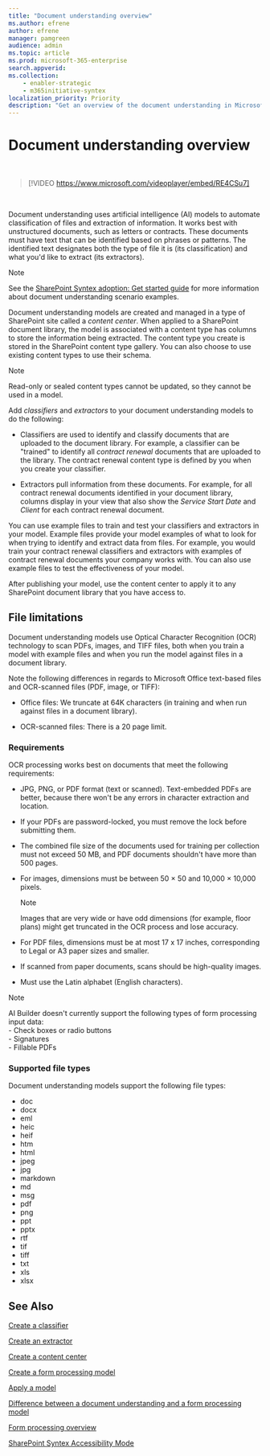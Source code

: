 ```yaml
---
title: "Document understanding overview"
ms.author: efrene
author: efrene
manager: pamgreen
audience: admin
ms.topic: article
ms.prod: microsoft-365-enterprise
search.appverid: 
ms.collection: 
    - enabler-strategic
    - m365initiative-syntex
localization_priority: Priority
description: "Get an overview of the document understanding in Microsoft SharePoint Syntex."
---
```


# Document understanding overview


</br>

> [!VIDEO https://www.microsoft.com/videoplayer/embed/RE4CSu7] 

</br>

Document understanding uses artificial intelligence (AI) models to automate classification of files and extraction of information. It works best with unstructured documents, such as letters or contracts. These documents must have text that can be identified based on phrases or patterns. The identified text designates both the type of file it is (its classification) and what you'd like to extract (its extractors).

> [!NOTE]
> See the [SharePoint Syntex adoption: Get started guide](./adoption-getstarted.md) for more information about document understanding scenario examples.

Document understanding models are created and managed in a type of SharePoint site called a *content center*. When applied to a SharePoint document library, the model is associated with a content type has columns to store the information being extracted. The content type you create is stored in the SharePoint content type gallery. You can also choose to use existing content types to use their schema.

> [!NOTE]
> Read-only or sealed content types cannot be updated, so they cannot be used in a model.

Add *classifiers* and *extractors* to your document understanding models to do the following: 

- Classifiers are used to identify and classify documents that are uploaded to the document library. For example, a classifier can be "trained" to identify all *contract renewal* documents that are uploaded to the library. The contract renewal content type is defined by you when you create your classifier.

- Extractors pull information from these documents. For example, for all contract renewal documents identified in your document library, columns display in your view that also show the *Service Start Date* and  *Client* for each contract renewal document. 

You can use example files to train and test your classifiers and extractors in your model. Example files provide your model examples of what to look for when trying to identify and extract data from files. For example, you would train your contract renewal classifiers and extractors with examples of contract renewal documents your company works with. You can also use example files to test the effectiveness of your model.

After publishing your model, use the content center to apply it to any SharePoint document library that you have access to.  

## File limitations

Document understanding models use Optical Character Recognition (OCR) technology to scan PDFs, images, and TIFF files, both when you train a model with example files and when you run the model against files in a document library.

Note the following differences in regards to Microsoft Office text-based files and OCR-scanned files (PDF, image, or TIFF):

- Office files: We truncate at 64K characters (in training and when run against files in a document library).

- OCR-scanned files: There is a 20 page limit.  

### Requirements

OCR processing works best on documents that meet the following requirements:

- JPG, PNG, or PDF format (text or scanned). Text-embedded PDFs are better, because there won't be any errors in character extraction and location.

- If your PDFs are password-locked, you must remove the lock before submitting them.

- The combined file size of the documents used for training per collection must not exceed 50 MB, and PDF documents shouldn't have more than 500 pages.

- For images, dimensions must be between 50 × 50 and 10,000 × 10,000 pixels.
   > [!NOTE]
   > Images that are very wide or have odd dimensions (for example, floor plans) might get truncated in the OCR process and lose accuracy.
 
- For PDF files, dimensions must be at most 17 x 17 inches, corresponding to Legal or A3 paper sizes and smaller.

- If scanned from paper documents, scans should be high-quality images.

- Must use the Latin alphabet (English characters).

> [!NOTE]
> AI Builder doesn't currently support the following types of form processing input data:<br>- Check boxes or radio buttons<br>- Signatures<br>- Fillable PDFs

### Supported file types

Document understanding models support the following file types:

- doc
- docx
- eml
- heic
- heif
- htm
- html
- jpeg
- jpg
- markdown
- md
- msg
- pdf
- png
- ppt
- pptx
- rtf
- tif
- tiff
- txt
- xls
- xlsx



## See Also
[Create a classifier](create-a-classifier.md)

[Create an extractor](create-an-extractor.md)

[Create a content center](create-a-content-center.md)

[Create a form processing model](create-a-form-processing-model.md)

[Apply a model](apply-a-model.md)   

[Difference between a document understanding and a form processing model](difference-between-document-understanding-and-form-processing-model.md)
  
[Form processing overview](form-processing-overview.md)

[SharePoint Syntex Accessibility Mode](accessibility-mode.md)